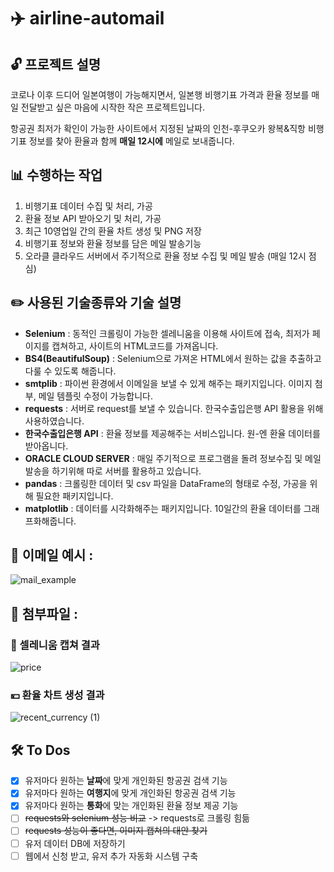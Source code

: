 # ✈️ airline-automail

## 🔓 프로젝트 설명

코로나 이후 드디어 일본여행이 가능해지면서, 일본행 비행기표 가격과 환율 정보를 매일 전달받고 싶은 마음에 시작한 작은 프로젝트입니다.

항공권 최저가 확인이 가능한 사이트에서 지정된 날짜의 인천-후쿠오카 왕복&직항 비행기표 정보를 찾아 환율과 함께 **매일 12시에** 메일로 보내줍니다.

## 📊 수행하는 작업

1. 비행기표 데이터 수집 및 처리, 가공
2. 환율 정보 API 받아오기 및 처리, 가공
3. 최근 10영업일 간의 환율 차트 생성 및 PNG 저장
4. 비행기표 정보와 환율 정보를 담은 메일 발송기능
5. 오라클 클라우드 서버에서 주기적으로 환율 정보 수집 및 메일 발송 (매일 12시 점심)

## ✏️ 사용된 기술종류와 기술 설명

- **Selenium** : 동적인 크롤링이 가능한 셀레니움을 이용해 사이트에 접속, 최저가 페이지를 캡쳐하고, 사이트의 HTML코드를 가져옵니다.
- **BS4(BeautifulSoup)** : Selenium으로 가져온 HTML에서 원하는 값을 추출하고 다룰 수 있도록 해줍니다.
- **smtplib** : 파이썬 환경에서 이메일을 보낼 수 있게 해주는 패키지입니다. 이미지 첨부, 메일 템플릿 수정이 가능합니다.
- **requests** : 서버로 request를 보낼 수 있습니다. 한국수출입은행 API 활용을 위해 사용하였습니다.
- **한국수출입은행 API** : 환율 정보를 제공해주는 서비스입니다. 원-엔 환율 데이터를 받아옵니다.
- **ORACLE CLOUD SERVER** : 매일 주기적으로 프로그램을 돌려 정보수집 및 메일 발송을 하기위해 따로 서버를 활용하고 있습니다.
- **pandas** : 크롤링한 데이터 및 csv 파일을 DataFrame의 형태로 수정, 가공을 위해 필요한 패키지입니다.
- **matplotlib** : 데이터를 시각화해주는 패키지입니다. 10일간의 환율 데이터를 그래프화해줍니다.

## 📩 이메일 예시 :

![mail_example](https://user-images.githubusercontent.com/59094592/195336022-a1551b13-af8b-4d64-b910-1ac2c6d60e7d.png)

## 📎 첨부파일 :

### 📸 셀레니움 캡쳐 결과

![price](https://user-images.githubusercontent.com/59094592/193433847-92c4863d-9292-44b7-92fd-2eb255b0c91d.png)

### 💴 환율 차트 생성 결과

![recent_currency (1)](https://user-images.githubusercontent.com/59094592/195333796-c5e9496d-e3f8-45ec-b354-18e928d95394.png)

## 🛠 To Dos

- [x] 유저마다 원하는 **날짜**에 맞게 개인화된 항공권 검색 기능
- [x] 유저마다 원하는 **여행지**에 맞게 개인화된 항공권 검색 기능
- [x] 유저마다 원하는 **통화**에 맞는 개인화된 환율 정보 제공 기능
- [ ] ~~requests와 selenium 성능 비교~~ -> requests로 크롤링 힘듦
- [ ] ~~requests 성능이 좋다면, 이미지 캡쳐의 대안 찾기~~
- [ ] 유저 데이터 DB에 저장하기
- [ ] 웹에서 신청 받고, 유저 추가 자동화 시스템 구축
